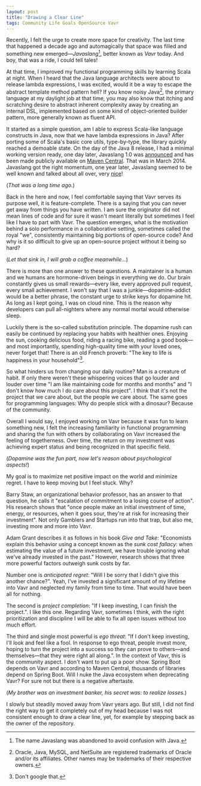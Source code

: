 ```yaml
---
layout: post
title: "Drawing a Clear Line"
tags: Community Life Goals OpenSource Vavr
---
```


Recently, I felt the urge to create more space for creativity. The last time that happened a decade ago and automagically that space was filled and something new emerged&mdash;_Javaslang_[^1], better known as _Vavr_ today. And boy, that was a ride, I could tell tales!

At that time, I improved my functional programming skills by learning Scala at night. When I heard that the Java language architects were about to release lambda expressions, I was excited, would it be a way to escape the abstract template method pattern hell? If you know noisy Java[^2], the primary language at my daylight job at that time, you may also know that itching and scratching desire to abstract inherent complexity away by creating an internal DSL, implemented based on some kind of object-oriented builder pattern, more generally known as fluent API.

It started as a simple question, am I able to express Scala-like language constructs in Java, now that we have lambda expressions in Java? After porting some of Scala's basic core utils, type-by-type, the library quickly reached a demoable state. On the day of the Java 8 release, I had a minimal working version ready, one day later, Javaslang 1.0 was [announced][javaslang-announcement] and has been made publicly available on [Maven Central][maven-central]. That was in March 2014. Javaslang got the right momentum, one year later, Javaslang seemed to be well known and talked about all over, very [nice][nice]!

(_That was a long time ago._)

Back in the here and now, I feel comfortable saying that Vavr serves its purpose well, it is feature-complete. There is a saying that you can never get away from things you have written. I am sure the originator did not mean lines of code and for sure it wasn't meant literally but sometimes I feel like I have to part with Vavr. The question emerges, what is the motivation behind a solo performance in a collaborative setting, sometimes called the royal "we", consistently maintaining big portions of open-source code? And why is it so difficult to give up an open-source project without it being so hard?

(_Let that sink in, I will grab a coffee meanwhile..._)

There is more than one answer to these questions. A maintainer is a human and we humans are hormone-driven beings in everything we do. Our brain constantly gives us small rewards&mdash;every like, every approved pull request, every small achievement. I won't say that I was a junkie&mdash;dopamine-addict would be a better phrase, the constant urge to strike keys for dopamine hit. As long as I kept going, I was on cloud nine. This is the reason why developers can pull all-nighters where any normal mortal would otherwise sleep.

Luckily there is the so-called substitution principle. The dopamine rush can easily be continued by replacing your habits with healthier ones. Enjoying the sun, cooking delicious food, riding a racing bike, reading a good book&mdash;and most importantly, spending high-quality time with your loved ones, never forget that! There is an old French proverb: "The key to life is happiness in your household"[^3].

So what hinders us from changing our daily routine? Man is a creature of habit. If only there weren't these whispering voices that go louder and louder over time "I am like maintaining code for months and months" and "I don't know how much I do care about this project". I think that it's not the project that we care about, but the people we care about. The same goes for programming languages: Why do people stick with a dinosaur? Because of the community.

Overall I would say, I enjoyed working on Vavr because it was fun to learn something new, I felt the increasing familiarity in functional programming and sharing the fun with others by collaborating on Vavr increased the feeling of togetherness. Over time, the return on my investment was achieving expert status and being recognized in that specific field.

(_Dopamine was the fun part, now let's reason about psychological aspects!_)

My goal is to maximize net positive impact on the world and minimize regret. I have to keep moving but I feel stuck. Why?

Barry Staw, an organizational behavior professor, has an answer to that question, he calls it "escalation of commitment to a losing course of action". His research shows that "once people make an initial investment of time, energy, or resources, when it goes sour, they're at risk for increasing their investment". Not only Gamblers and Startups run into that trap, but also me, investing more and more into Vavr.

Adam Grant describes it as follows in his book _Give and Take_: "Economists explain this behavior using a concept known as the _sunk cost fallacy_: when estimating the value of a future investment, we have trouble ignoring what we've already invested in the past." However, research shows that three more powerful factors outweigh sunk costs by far.

Number one is _anticipated regret_: "Will I be sorry that I didn't give this another chance?". Yeah, I've invested a significant amount of my lifetime into Vavr and neglected my family from time to time. That would have been all for nothing.

The second is _project completion_: "If I keep investing, I can finish the project.". I like this one. Regarding Vavr, sometimes I think, with the right prioritization and discipline I will be able to fix all open issues without too much effort.

The third and single most powerful is _ego threat_: "If I don't keep investing, I'll look and feel like a fool. In response to ego threat, people invest more, hoping to turn the project into a success so they can prove to others&mdash;and themselves&mdash;that they were right all along.". In the context of Vavr, this is the community aspect. I don't want to put up a poor show. Spring Boot depends on Vavr and according to Maven Central, thousands of libraries depend on Spring Boot. Will I nuke the Java ecosystem when deprecating Vavr? For sure not but there is a negative aftertaste.

(_My brother was an investment banker, his secret was: to realize losses._)

I slowly but steadily moved away from Vavr years ago. But still, I did not find the right way to get it completely out of my head because I was not consistent enough to draw a clear line, yet, for example by stepping back as the owner of the repository.

[^1]: The name Javaslang was abandoned to avoid confusion with Java.
[^2]: Oracle, Java, MySQL, and NetSuite are registered trademarks of Oracle and/or its affiliates. Other names may be trademarks of their respective owners.
[^3]: Don't google that.

[javaslang-announcement]: https://x.com/danieldietrich/status/446435609700491264
[maven-central]: https://mvnrepository.com/artifact/com.javaslang/javaslang/1.0.0
[nice]: https://www.youtube.com/watch?v%253DuECuqa2zVbs
